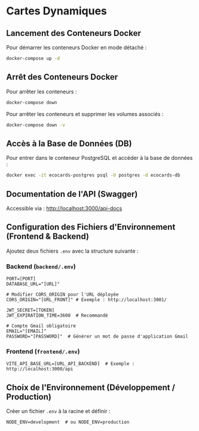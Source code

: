 # Cartes Dynamiques

## Lancement des Conteneurs Docker
Pour démarrer les conteneurs Docker en mode détaché :
```sh
docker-compose up -d
```

## Arrêt des Conteneurs Docker
Pour arrêter les conteneurs :
```sh
docker-compose down
```

Pour arrêter les conteneurs et supprimer les volumes associés :
```sh
docker-compose down -v
```

## Accès à la Base de Données (DB)
Pour entrer dans le conteneur PostgreSQL et accéder à la base de données :
```sh
docker exec -it ecocards-postgres psql -U postgres -d ecocards-db
```

## Documentation de l'API (Swagger)
Accessible via :
[http://localhost:3000/api-docs](http://localhost:3000/api-docs)

## Configuration des Fichiers d'Environnement (Frontend & Backend)
Ajoutez deux fichiers `.env` avec la structure suivante :

### Backend (`backend/.env`)
```env
PORT=[PORT]
DATABASE_URL="[URL]"

# Modifier CORS_ORIGIN pour l'URL déployée
CORS_ORIGIN="[URL_FRONT]" # Exemple : http://localhost:3001/

JWT_SECRET=[TOKEN]
JWT_EXPIRATION_TIME=3600  # Recommandé

# Compte Gmail obligatoire
EMAIL="[EMAIL]"
PASSWORD="[PASSWORD]"  # Générer un mot de passe d'application Gmail
```

### Frontend (`frontend/.env`)
```env
VITE_API_BASE_URL=[URL_API_BACKEND]  # Exemple : http://localhost:3000/api
```

## Choix de l'Environnement (Développement / Production)
Créer un fichier `.env` à la racine et définir :
```env
NODE_ENV=development  # ou NODE_ENV=production
```

